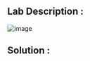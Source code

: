 ## Lab Description :

![image](https://github.com/ananthan05/Portswigger_labs/assets/140697378/112b223c-fe48-4625-8155-634aa76d5f2e)

## Solution :

